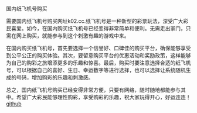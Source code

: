 国内纸飞机号购买

需要国内纸飞机号购买网址k02.cc.纸飞机号是一种新型的彩票玩法，深受广大彩民喜爱。如今，在国内购买纸飞机号已经变得非常简单和便利。无需走出家门，只需在网上购买，就能参与到这个刺激有趣的游戏中来。

在国内购买纸飞机号，首先要选择一个信誉好、口碑佳的购买平台，确保能够享受到公平公正的购买体验。其次，要留意购买平台的优惠活动和奖励政策，这样能够为自己的购彩之旅增添更多的乐趣和惊喜。最后，购买时要注意选择合适的纸飞机号，可以根据自己的喜好、生日、幸运数字等进行选择，也可以选择让系统随机生成的号码，增加购彩的乐趣和刺激感。

总之，国内纸飞机号购买已经变得非常方便，只要有网络，随时随地都能参与其中。希望广大彩民能够理性购彩，享受购彩的乐趣，祝大家玩得开心，好运连连！[github](https://github.com)